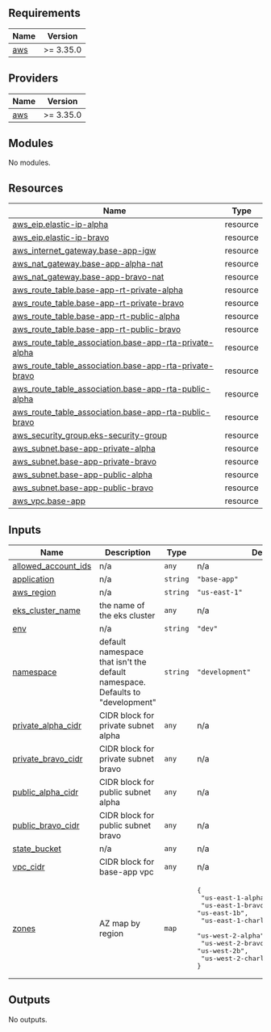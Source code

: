 ## Requirements

| Name | Version |
|------|---------|
| <a name="requirement_aws"></a> [aws](#requirement\_aws) | >= 3.35.0 |

## Providers

| Name | Version |
|------|---------|
| <a name="provider_aws"></a> [aws](#provider\_aws) | >= 3.35.0 |

## Modules

No modules.

## Resources

| Name | Type |
|------|------|
| [aws_eip.elastic-ip-alpha](https://registry.terraform.io/providers/hashicorp/aws/latest/docs/resources/eip) | resource |
| [aws_eip.elastic-ip-bravo](https://registry.terraform.io/providers/hashicorp/aws/latest/docs/resources/eip) | resource |
| [aws_internet_gateway.base-app-igw](https://registry.terraform.io/providers/hashicorp/aws/latest/docs/resources/internet_gateway) | resource |
| [aws_nat_gateway.base-app-alpha-nat](https://registry.terraform.io/providers/hashicorp/aws/latest/docs/resources/nat_gateway) | resource |
| [aws_nat_gateway.base-app-bravo-nat](https://registry.terraform.io/providers/hashicorp/aws/latest/docs/resources/nat_gateway) | resource |
| [aws_route_table.base-app-rt-private-alpha](https://registry.terraform.io/providers/hashicorp/aws/latest/docs/resources/route_table) | resource |
| [aws_route_table.base-app-rt-private-bravo](https://registry.terraform.io/providers/hashicorp/aws/latest/docs/resources/route_table) | resource |
| [aws_route_table.base-app-rt-public-alpha](https://registry.terraform.io/providers/hashicorp/aws/latest/docs/resources/route_table) | resource |
| [aws_route_table.base-app-rt-public-bravo](https://registry.terraform.io/providers/hashicorp/aws/latest/docs/resources/route_table) | resource |
| [aws_route_table_association.base-app-rta-private-alpha](https://registry.terraform.io/providers/hashicorp/aws/latest/docs/resources/route_table_association) | resource |
| [aws_route_table_association.base-app-rta-private-bravo](https://registry.terraform.io/providers/hashicorp/aws/latest/docs/resources/route_table_association) | resource |
| [aws_route_table_association.base-app-rta-public-alpha](https://registry.terraform.io/providers/hashicorp/aws/latest/docs/resources/route_table_association) | resource |
| [aws_route_table_association.base-app-rta-public-bravo](https://registry.terraform.io/providers/hashicorp/aws/latest/docs/resources/route_table_association) | resource |
| [aws_security_group.eks-security-group](https://registry.terraform.io/providers/hashicorp/aws/latest/docs/resources/security_group) | resource |
| [aws_subnet.base-app-private-alpha](https://registry.terraform.io/providers/hashicorp/aws/latest/docs/resources/subnet) | resource |
| [aws_subnet.base-app-private-bravo](https://registry.terraform.io/providers/hashicorp/aws/latest/docs/resources/subnet) | resource |
| [aws_subnet.base-app-public-alpha](https://registry.terraform.io/providers/hashicorp/aws/latest/docs/resources/subnet) | resource |
| [aws_subnet.base-app-public-bravo](https://registry.terraform.io/providers/hashicorp/aws/latest/docs/resources/subnet) | resource |
| [aws_vpc.base-app](https://registry.terraform.io/providers/hashicorp/aws/latest/docs/resources/vpc) | resource |

## Inputs

| Name | Description | Type | Default | Required |
|------|-------------|------|---------|:--------:|
| <a name="input_allowed_account_ids"></a> [allowed\_account\_ids](#input\_allowed\_account\_ids) | n/a | `any` | n/a | yes |
| <a name="input_application"></a> [application](#input\_application) | n/a | `string` | `"base-app"` | no |
| <a name="input_aws_region"></a> [aws\_region](#input\_aws\_region) | n/a | `string` | `"us-east-1"` | no |
| <a name="input_eks_cluster_name"></a> [eks\_cluster\_name](#input\_eks\_cluster\_name) | the name of the eks cluster | `any` | n/a | yes |
| <a name="input_env"></a> [env](#input\_env) | n/a | `string` | `"dev"` | no |
| <a name="input_namespace"></a> [namespace](#input\_namespace) | default namespace that isn't the default namespace.  Defaults to "development" | `string` | `"development"` | no |
| <a name="input_private_alpha_cidr"></a> [private\_alpha\_cidr](#input\_private\_alpha\_cidr) | CIDR block for private subnet alpha | `any` | n/a | yes |
| <a name="input_private_bravo_cidr"></a> [private\_bravo\_cidr](#input\_private\_bravo\_cidr) | CIDR block for private subnet bravo | `any` | n/a | yes |
| <a name="input_public_alpha_cidr"></a> [public\_alpha\_cidr](#input\_public\_alpha\_cidr) | CIDR block for public subnet alpha | `any` | n/a | yes |
| <a name="input_public_bravo_cidr"></a> [public\_bravo\_cidr](#input\_public\_bravo\_cidr) | CIDR block for public subnet bravo | `any` | n/a | yes |
| <a name="input_state_bucket"></a> [state\_bucket](#input\_state\_bucket) | n/a | `any` | n/a | yes |
| <a name="input_vpc_cidr"></a> [vpc\_cidr](#input\_vpc\_cidr) | CIDR block for base-app vpc | `any` | n/a | yes |
| <a name="input_zones"></a> [zones](#input\_zones) | AZ map by region | `map` | <pre>{<br>  "us-east-1-alpha": "us-east-1a",<br>  "us-east-1-bravo": "us-east-1b",<br>  "us-east-1-charlie": "us-east-1c",<br>  "us-west-2-alpha": "us-west-2a",<br>  "us-west-2-bravo": "us-west-2b",<br>  "us-west-2-charlie": "us-west-2c"<br>}</pre> | no |

## Outputs

No outputs.
